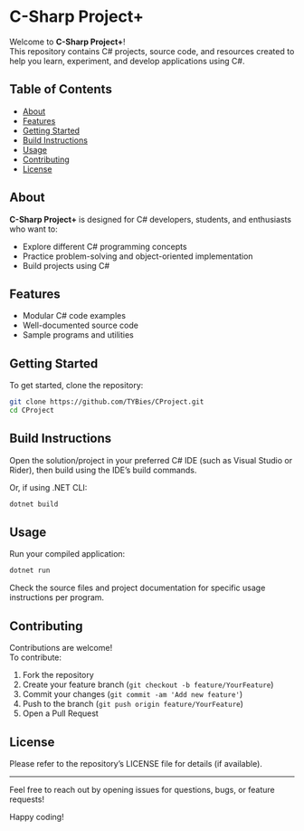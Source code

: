 # C-Sharp Project+

Welcome to **C-Sharp Project+**!  
This repository contains C# projects, source code, and resources created to help you learn, experiment, and develop applications using C#.

## Table of Contents
- [About](#about)
- [Features](#features)
- [Getting Started](#getting-started)
- [Build Instructions](#build-instructions)
- [Usage](#usage)
- [Contributing](#contributing)
- [License](#license)

## About

**C-Sharp Project+** is designed for C# developers, students, and enthusiasts who want to:
- Explore different C# programming concepts
- Practice problem-solving and object-oriented implementation
- Build projects using C#

## Features

- Modular C# code examples
- Well-documented source code
- Sample programs and utilities

## Getting Started

To get started, clone the repository:
```bash
git clone https://github.com/TYBies/CProject.git
cd CProject
```

## Build Instructions

Open the solution/project in your preferred C# IDE (such as Visual Studio or Rider), then build using the IDE’s build commands.

Or, if using .NET CLI:
```bash
dotnet build
```

## Usage

Run your compiled application:
```bash
dotnet run
```
Check the source files and project documentation for specific usage instructions per program.

## Contributing

Contributions are welcome!  
To contribute:
1. Fork the repository
2. Create your feature branch (`git checkout -b feature/YourFeature`)
3. Commit your changes (`git commit -am 'Add new feature'`)
4. Push to the branch (`git push origin feature/YourFeature`)
5. Open a Pull Request

## License

Please refer to the repository’s LICENSE file for details (if available).

---

Feel free to reach out by opening issues for questions, bugs, or feature requests!

Happy coding!
